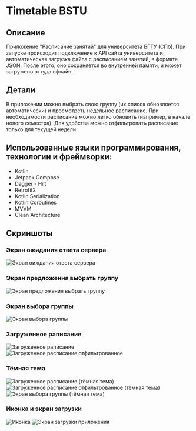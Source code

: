 # Timetable BSTU
## Описание
Приложение "Расписание  занятий" для университета БГТУ (СПб). 
При запуске происходит подключение к API сайта университета и автоматическая загрузка файла с расписанием занятий, в формате JSON.
После этого, оно сохраняется во внутренней памяти, и может загружено оттуда офлайн.

## Детали
В приложении можно выбрать свою группу (их список обновляется автоматически) и просмотреть недельное расписание.
При необходимости расписание можно легко обновить (например, в начале нового семестра).
Для удобства можно отфильтровать расписание только для текущей недели.

## Использованные языки программирования, технологии и фреймворки:
- Kotlin
- Jetpack Compose
- Dagger - Hilt
- Retrofit2
- Kotlin Serialization
- Kotlin Coroutines
- MVVM
- Clean Architecture

## Скриншоты
### Экран ожидания ответа сервера
![Экран оиждания ответа сервера](https://user-images.githubusercontent.com/98609700/231455809-24686fc8-e910-40f0-be1f-af8da022df03.png)
### Экран предложения выбрать группу
![Экран предложения выбрать группу ](https://user-images.githubusercontent.com/98609700/231455880-6ed43df1-a5e5-44bb-a207-1daebe3c0357.png)
### Экран выбора группы
![Экран выбора группы](https://user-images.githubusercontent.com/98609700/231455980-34a95db8-6870-4e41-8d79-e7c2ae248ea1.png)
### Загруженное раписание
![Загруженное раписание](https://user-images.githubusercontent.com/98609700/231456065-269fae04-603a-473b-9b9d-040e5cc44335.png)
![Загруженное расписание отфильтрованное](https://user-images.githubusercontent.com/98609700/231456070-40529ff9-7318-4515-bf28-d3a004b4c6bd.png)
### Тёмная тема
![Загруженное расписание (тёмная тема)](https://user-images.githubusercontent.com/98609700/231456170-c65e6c12-1674-4a6f-9faf-b4fa1c63ecfd.png)
![Загруженное расписание отфильтрованное (тёмная тема)](https://user-images.githubusercontent.com/98609700/231456150-957e0612-16a4-42e1-9e9b-953b12e310ab.png)
![Экран выбора группы (тёмная тема)](https://user-images.githubusercontent.com/98609700/231456206-dd411808-b3e6-4331-986d-28ec7c90c735.png)
### Иконка и экран загрузки
![Иконка](https://user-images.githubusercontent.com/98609700/231458241-a204ddee-f6ea-4793-ac8f-21df7ca314d1.png)
![Экран загрузки приложения](https://user-images.githubusercontent.com/98609700/231458259-ba4e704a-dc78-4aa1-9ad7-ab53e870cf65.png)
